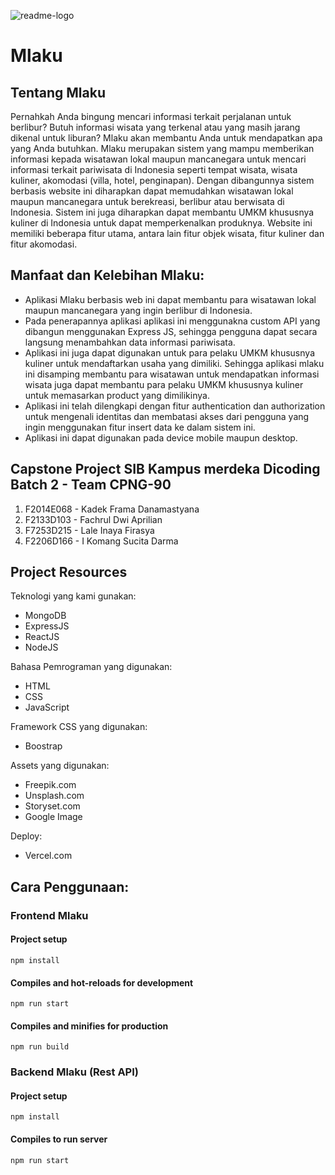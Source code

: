 ![readme-logo](https://user-images.githubusercontent.com/78308555/177290734-760d49cb-0ca6-47f9-ae32-bf1b777eccf1.png)
# Mlaku

Tentang Mlaku
--

Pernahkah Anda bingung mencari informasi terkait perjalanan untuk berlibur? Butuh informasi wisata yang terkenal atau yang masih jarang dikenal untuk liburan? Mlaku akan membantu Anda untuk mendapatkan apa yang Anda butuhkan. Mlaku merupakan sistem yang mampu memberikan informasi kepada wisatawan lokal maupun mancanegara untuk mencari informasi terkait pariwisata di Indonesia seperti tempat wisata, wisata kuliner, akomodasi (villa, hotel, penginapan). Dengan dibangunnya sistem berbasis website ini diharapkan dapat memudahkan wisatawan lokal maupun mancanegara untuk berekreasi, berlibur atau berwisata di Indonesia. Sistem ini juga diharapkan dapat membantu UMKM khususnya kuliner di Indonesia untuk dapat memperkenalkan produknya. Website ini memiliki beberapa fitur utama, antara lain fitur objek wisata, fitur kuliner dan fitur akomodasi.


Manfaat dan Kelebihan Mlaku:
--
- Aplikasi Mlaku berbasis web ini dapat membantu para wisatawan lokal maupun mancanegara yang ingin berlibur di Indonesia.
- Pada penerapannya aplikasi aplikasi ini menggunakna custom API yang dibangun menggunakan Express JS, sehingga pengguna dapat secara langsung menambahkan data informasi pariwisata.
- Aplikasi ini juga dapat digunakan untuk para pelaku UMKM khususnya kuliner untuk mendaftarkan usaha yang dimiliki. Sehingga aplikasi mlaku ini disamping membantu para wisatawan untuk mendapatkan informasi wisata juga dapat membantu para pelaku UMKM khususnya kuliner untuk memasarkan product yang dimilikinya.
- Aplikasi ini telah dilengkapi dengan fitur authentication dan authorization untuk mengenali identitas dan membatasi akses dari pengguna yang ingin menggunakan fitur insert data ke dalam sistem ini.
- Aplikasi ini dapat digunakan pada device mobile maupun desktop.


Capstone Project SIB Kampus merdeka Dicoding Batch 2 - Team CPNG-90
--
1. F2014E068 - Kadek Frama Danamastyana
2. F2133D103 - Fachrul Dwi Aprilian
3. F7253D215 - Lale Inaya Firasya
4. F2206D166 - I Komang Sucita Darma


Project Resources
--
Teknologi yang kami gunakan:
- MongoDB
- ExpressJS
- ReactJS
- NodeJS

Bahasa Pemrograman yang digunakan:
- HTML
- CSS
- JavaScript

Framework CSS yang digunakan:
- Boostrap

Assets yang digunakan:
- Freepik.com
- Unsplash.com
- Storyset.com
- Google Image

Deploy:
- Vercel.com


Cara Penggunaan:
--
### Frontend Mlaku
#### Project setup
```
npm install
```

#### Compiles and hot-reloads for development
```
npm run start
```

#### Compiles and minifies for production
```
npm run build
```

### Backend Mlaku (Rest API)
#### Project setup
```
npm install
```

#### Compiles to run server
```
npm run start
```
